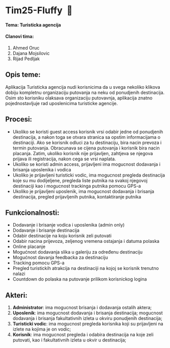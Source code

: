 ﻿# Tim25-Fluffy  🦄

#### Tema: Turisticka agencija

#### Clanovi tima:
1. Ahmed Oruc
2. Dajana Mojsilovic
3. Rijad Pedljak

## Opis teme:
Aplikacija Turisticka agencija nudi korisnicima da u svega nekoliko klikova dobiju kompletnu organizaciju putovanja na neku od ponudjenih destinacija. Osim sto korisniku olaksava organizaciju putovavnja, aplikacija znatno pojednostavljuje rad uposlenicima turisticke agencije. 

## Procesi:
* Ukoliko se koristi guest access korisnik vrsi odabir jedne od ponudjenih destinacija, a nakon toga se otvara stranica sa opstim informacijama o destinaciji. Ako se korisnik odluci za tu destinaciju, bira nacin prevoza i termin putovanja. Obracunava se cijena putovanja i korisnik bira nacin placanja. Zatim, ukoliko korisnik nije prijavljen, zahtjeva se njegova prijava ili registracija, nakon cega se vrsi naplata.
* Ukoliko se koristi admin access, prijavljeni ima mogucnost dodavanja i brisanja uposlenika i vodica
* Ukoliko je prijavljeni turisticki vodic, ima mogucnost pregleda destinacija koje su mu dodijeljene, pregleda liste putnika na svakoj njegovoj destinaciji kao i mogucnost trackinga putnika pomocu GPS-a
* Ukoliko je prijavljeni uposlenik, ima mogucnost dodavanja i brisanja destinacija, pregled prijavljenih putnika, kontaktiranje putnika

## Funkcionalnosti:
* Dodavanje i brisanje vodica i uposlenika (admin only)
* Dodavanje i brisanje destinacija
* Odabir destinacije na koju korisnik zeli putovati
* Odabir nacina prijevoza, zeljenog vremena ostajanja i datuma polaska
* Online placanje
* Mogućnost dodavanja slika u galeriju za određenu destinaciju
* Mogućnost davanja feedbacka za destinaciju
* Tracking pomocu GPS-a
* Pregled turistickih atrakcija na destinaciji na kojoj se korisnik trenutno nalazi
* Countdown do polaska na putovanje prilikom korisnickog logina

## Akteri:
1. **Administrator**: ima mogucnost brisanja i dodavanja ostalih aktera; 
2. **Uposlenik**: ima mogucnost dodavanja i brisanja destinacija; mogucnost dodavanja i brisanja fakultativnih izleta u okviru ponudjenih destinacija; 
3. **Turisticki vodic**: ima mogucnost pregleda korisnika koji su prijavljeni na izlete na kojima je on vodic;
4. **Korisnik**: ima mogucnost pregleda i odabira destinacija na koje zeli putovati, kao i fakultativnih izleta u okvir u destinacija;



